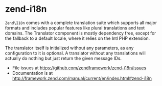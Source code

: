 # zend-i18n

`Zend\I18n` comes with a complete translation suite which supports all major
formats and includes popular features like plural translations and text domains.
The Translator component is mostly dependency free, except for the fallback to a
default locale, where it relies on the Intl PHP extension.

The translator itself is initialized without any parameters, as any configuration
to it is optional. A translator without any translations will actually do nothing
but just return the given message IDs.

- File issues at https://github.com/zendframework/zend-i18n/issues
- Documentation is at http://framework.zend.com/manual/current/en/index.html#zend-i18n

